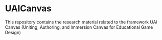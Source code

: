 # UAICanvas
This repository contains the research material related to the framework UAI Canvas (Uniting, Authoring, and Immersion Canvas for Educational Game Design)

